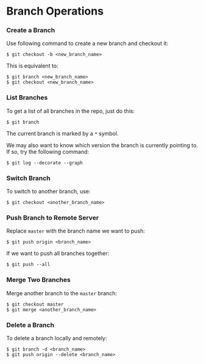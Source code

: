 # Branch Operations

### Create a Branch

Use following command to create a new branch and checkout it:

  ```console
$ git checkout -b <new_branch_name>
  ```

This is equivalent to:

  ```console
$ git branch <new_branch_name>
$ git checkout <new_branch_name>
  ```

### List Branches

To get a list of all branches in the repo, just do this:

  ```console
$ git branch
  ```

The current branch is marked by a `*` symbol.

We may also want to know which version the branch is currently pointing to. If so, try the following command:

  ```console
$ git log --decorate --graph
  ```

### Switch Branch

To switch to another branch, use:

  ```console
$ git checkout <another_branch_name>
  ```

### Push Branch to Remote Server

Replace `master` with the branch name we want to push:

  ```console
$ git push origin <branch_name>
  ```

If we want to push all branches together:

  ```console
$ git push --all
  ```
### Merge Two Branches

Merge another branch to the `master` branch:

  ```console
$ git checkout master
$ git merge <another_branch_name>
  ```

### Delete a Branch

To delete a branch locally and remotely:

   ```console
$ git branch -d <branch_name>
$ git push origin --delete <branch_name>
   ```
